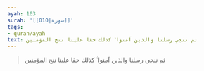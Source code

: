 ```yaml
---
ayah: 103
surah: '[[010|سورة]]'
tags:
- quran/ayah
text: ثم ننجي رسلنا والذين آمنوا ۚ كذلك حقا علينا ننج المؤمنين
---
```

> ثم ننجي رسلنا والذين آمنوا ۚ كذلك حقا علينا ننج المؤمنين
